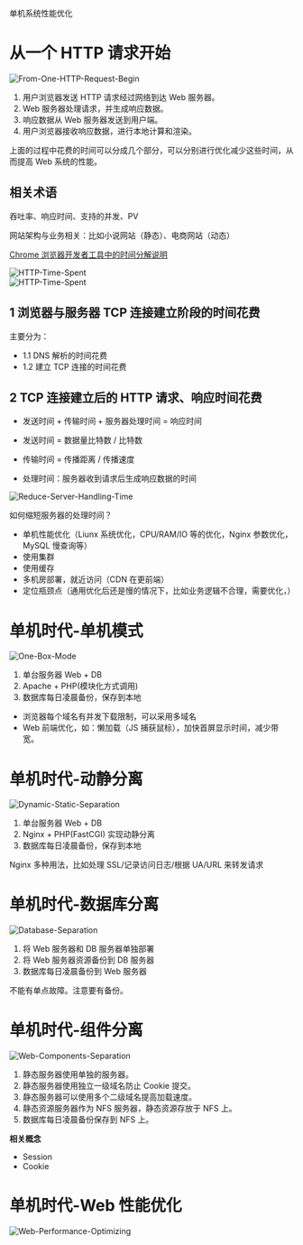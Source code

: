 单机系统性能优化

# 从一个 HTTP 请求开始


![From-One-HTTP-Request-Begin](http://jaminzhang.github.io/images/Web-Architecture-One-Box/01-From-One-HTTP-Request-Begin.png)  

1. 用户浏览器发送 HTTP 请求经过网络到达 Web 服务器。
2. Web 服务器处理请求，并生成响应数据。
3. 响应数据从 Web 服务器发送到用户端。
4. 用户浏览器接收响应数据，进行本地计算和渲染。

上面的过程中花费的时间可以分成几个部分，可以分别进行优化减少这些时间，从而提高 Web 系统的性能。

## 相关术语

吞吐率、响应时间、支持的并发、PV  

网站架构与业务相关：比如小说网站（静态）、电商网站（动态）

[Chrome 浏览器开发者工具中的时间分解说明](https://developers.google.com/web/tools/chrome-devtools/network-performance/reference#timing-breakdown)  

![HTTP-Time-Spent](http://jaminzhang.github.io/images/Web-Architecture-One-Box/02-HTTP-Time-Spent.png)  
![HTTP-Time-Spent](http://jaminzhang.github.io/images/Web-Architecture-One-Box/03-HTTP-Time-Spent.png)  

## 1 浏览器与服务器 TCP 连接建立阶段的时间花费

主要分为：
* 1.1 DNS 解析的时间花费
* 1.2 建立 TCP 连接的时间花费


## 2 TCP 连接建立后的 HTTP 请求、响应时间花费

* 发送时间 + 传输时间 + 服务器处理时间 = 响应时间

* 发送时间 = 数据量比特数 / 比特数
* 传输时间 = 传播距离 / 传播速度
* 处理时间：服务器收到请求后生成响应数据的时间


![Reduce-Server-Handling-Time](http://jaminzhang.github.io/images/Web-Architecture-One-Box/04-Reduce-Server-Handling-Time.png)

如何缩短服务器的处理时间？

* 单机性能优化（Liunx 系统优化，CPU/RAM/IO 等的优化，Nginx 参数优化，MySQL 慢查询等）
* 使用集群
* 使用缓存
* 多机房部署，就近访问（CDN 在更前端）
* 定位瓶颈点（通用优化后还是慢的情况下，比如业务逻辑不合理，需要优化，）

# 单机时代-单机模式

![One-Box-Mode](http://jaminzhang.github.io/images/Web-Architecture-One-Box/05-One-Box-Mode.png)

1. 单台服务器 Web + DB
2. Apache + PHP(模块化方式调用)
3. 数据库每日凌晨备份，保存到本地


* 浏览器每个域名有并发下载限制，可以采用多域名
* Web 前端优化，如：懒加载（JS 捕获鼠标），加快首屏显示时间，减少带宽。


# 单机时代-动静分离

![Dynamic-Static-Separation](http://jaminzhang.github.io/images/Web-Architecture-One-Box/06-Dynamic-Static-Separation.png)  

1. 单台服务器 Web + DB
2. Nginx + PHP(FastCGI) 实现动静分离
3. 数据库每日凌晨备份，保存到本地


Nginx 多种用法，比如处理 SSL/记录访问日志/根据 UA/URL 来转发请求


# 单机时代-数据库分离

![Database-Separation](http://jaminzhang.github.io/images/Web-Architecture-One-Box/07-Database-Separation.png)  

1. 将 Web 服务器和 DB 服务器单独部署
2. 将 Web 服务器资源备份到 DB 服务器
3. 数据库每日凌晨备份到 Web 服务器

不能有单点故障。注意要有备份。

# 单机时代-组件分离

![Web-Components-Separation](http://jaminzhang.github.io/images/Web-Architecture-One-Box/08-Web-Components-Separation.png) 

1. 静态服务器使用单独的服务器。
2. 静态服务器使用独立一级域名防止 Cookie 提交。
3. 静态服务器可以使用多个二级域名提高加载速度。
4. 静态资源服务器作为 NFS 服务器，静态资源存放于 NFS 上。
5. 数据库每日凌晨备份保存到 NFS 上。

**相关概念**
* Session 
* Cookie

# 单机时代-Web 性能优化

![Web-Performance-Optimizing](http://jaminzhang.github.io/images/Web-Architecture-One-Box/09-Web-Performance-Optimizing.png)  


